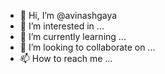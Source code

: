 - 👋 Hi, I’m @avinashgaya
- 👀 I’m interested in ...
- 🌱 I’m currently learning ...
- 💞️ I’m looking to collaborate on ...
- 📫 How to reach me ...

<!---
avinashgaya/avinashgaya is a ✨ special ✨ repository because its `README.md` (this file) appears on your GitHub profile.
You can click the Preview link to take a look at your changes.
--->
